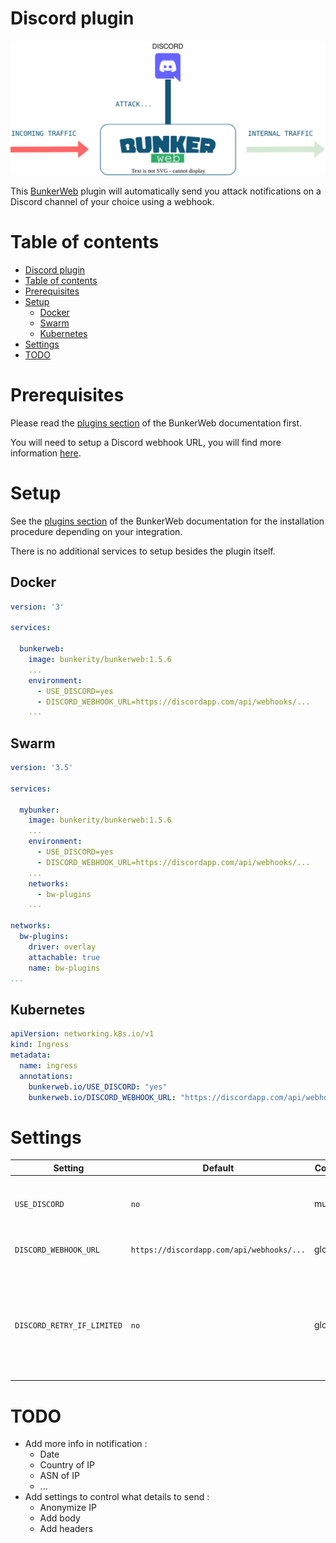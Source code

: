 # Discord plugin

<p align="center">
	<img alt="BunkerWeb Discord diagram" src="https://github.com/bunkerity/bunkerweb-plugins/raw/main/discord/docs/diagram.svg" />
</p>

This [BunkerWeb](https://www.bunkerweb.io) plugin will automatically send you attack notifications on a Discord channel of your choice using a webhook.

# Table of contents

- [Discord plugin](#discord-plugin)
- [Table of contents](#table-of-contents)
- [Prerequisites](#prerequisites)
- [Setup](#setup)
  - [Docker](#docker)
  - [Swarm](#swarm)
  - [Kubernetes](#kubernetes)
- [Settings](#settings)
- [TODO](#todo)

# Prerequisites

Please read the [plugins section](https://docs.bunkerweb.io/latest/plugins) of the BunkerWeb documentation first.

You will need to setup a Discord webhook URL, you will find more information [here](https://support.discord.com/hc/en-us/articles/228383668-Intro-to-Webhooks).

# Setup

See the [plugins section](https://docs.bunkerweb.io/latest/plugins) of the BunkerWeb documentation for the installation procedure depending on your integration.

There is no additional services to setup besides the plugin itself.

## Docker

```yaml
version: '3'

services:

  bunkerweb:
    image: bunkerity/bunkerweb:1.5.6
    ...
    environment:
      - USE_DISCORD=yes
      - DISCORD_WEBHOOK_URL=https://discordapp.com/api/webhooks/...
    ...
```

## Swarm

```yaml
version: '3.5'

services:

  mybunker:
    image: bunkerity/bunkerweb:1.5.6
    ...
    environment:
      - USE_DISCORD=yes
      - DISCORD_WEBHOOK_URL=https://discordapp.com/api/webhooks/...
    ...
    networks:
      - bw-plugins
    ...

networks:
  bw-plugins:
    driver: overlay
    attachable: true
    name: bw-plugins
...
```

## Kubernetes

```yaml
apiVersion: networking.k8s.io/v1
kind: Ingress
metadata:
  name: ingress
  annotations:
    bunkerweb.io/USE_DISCORD: "yes"
    bunkerweb.io/DISCORD_WEBHOOK_URL: "https://discordapp.com/api/webhooks/..."
```

# Settings

|         Setting          |                 Default                 | Context |Multiple|                                         Description                                          |
|--------------------------|-----------------------------------------|---------|--------|----------------------------------------------------------------------------------------------|
|`USE_DISCORD`             |`no`                                     |multisite|no      |Enable sending alerts to a Discord channel.                                                   |
|`DISCORD_WEBHOOK_URL`     |`https://discordapp.com/api/webhooks/...`|global   |no      |Address of the Discord Webhook.
                                                 |
|`DISCORD_RETRY_IF_LIMITED`|`no`                                     |global   |no      |Retry to send the request if Discord API is rate limiting us (may consume a lot of resources).|

# TODO

- Add more info in notification :
  - Date
  - Country of IP
  - ASN of IP
  - ...
- Add settings to control what details to send :
  - Anonymize IP
  - Add body
  - Add headers
